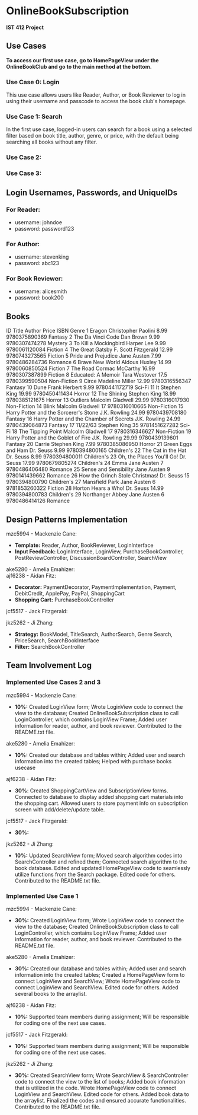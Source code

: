 # OnlineBookSubscription
**IST 412 Project**<br>

## Use Cases
**To access our first use case, go to HomePageView under the OnlineBookClub and go to the main method at the bottom.** <br><be>

### Use Case 0: Login 
This use case allows users like Reader, Author, or Book Reviewer to log in using their username and passcode to access the book club's homepage. <be>

### Use Case 1: Search 
In the first use case, logged-in users can search for a book using a selected filter based on book title, author, genre, or price, with the default being searching all books without any filter. <be>

### Use Case 2: 

### Use Case 3:



## Login Usernames, Passwords, and UniqueIDs
### For Reader: 
- username: johndoe
- password: password123

### For Author:
- username: stevenking
- password: abc123

### For Book Reviewer: 
- username: alicesmith
- password: book200
  

## Books
ID	Title	Author	Price	ISBN	Genre
1	Eragon	Christopher Paolini	8.99	9780375890369	Fantasy
2	The Da Vinci Code	Dan Brown	9.99	9780307474278	Mystery
3	To Kill a Mockingbird	Harper Lee	9.99	9780061120084	Fiction
4	The Great Gatsby	F. Scott Fitzgerald	12.99	9780743273565	Fiction
5	Pride and Prejudice	Jane Austen	7.99	9780486284736	Romance
6	Brave New World	Aldous Huxley	14.99	9780060850524	Fiction
7	The Road	Cormac McCarthy	16.99	9780307387899	Fiction
8	Educated: A Memoir	Tara Westover	17.5	9780399590504	Non-Fiction
9	Circe	Madeline Miller	12.99	9780316556347	Fantasy
10	Dune	Frank Herbert	9.99	9780441172719	Sci-Fi
11	It	Stephen King	19.99	9780450411434	Horror
12	The Shining	Stephen King	18.99	9780385121675	Horror
13	Outliers	Malcolm Gladwell	29.99	9780316017930	Non-Fiction
14	Blink	Malcolm Gladwell	17	9780316010665	Non-Fiction
15	Harry Potter and the Sorcerer's Stone	J.K. Rowling	24.99	9780439708180	Fantasy
16	Harry Potter and the Chamber of Secrets	J.K. Rowling	24.99	9780439064873	Fantasy
17	11/22/63	Stephen King	35	9781451627282	Sci-Fi
18	The Tipping Point	Malcolm Gladwell	17	9780316346627	Non-Fiction
19	Harry Potter and the Goblet of Fire	J.K. Rowling	29.99	9780439139601	Fantasy
20	Carrie	Stephen King	7.99	9780385086950	Horror
21	Green Eggs and Ham	Dr. Seuss	9.99	9780394800165	Children's
22	The Cat in the Hat	Dr. Seuss	8.99	9780394800011	Children's
23	Oh, the Places You'll Go!	Dr. Seuss	17.99	9780679805274	Children's
24	Emma	Jane Austen	7	9780486406480	Romance
25	Sense and Sensibility	Jane Austen	9	9780141439662	Romance
26	How the Grinch Stole Christmas!	Dr. Seuss	15	9780394800790	Children's
27	Mansfield Park	Jane Austen	6	9781853260322	Fiction
28	Horton Hears a Who!	Dr. Seuss	14.99	9780394800783	Children's
29	Northanger Abbey	Jane Austen	6	9780486414126	Romance

## Design Patterns Implementation
mzc5994 - Mackenzie Cane: <br> 

- **Template:** Reader, Author, BookReviewer, LoginInterface
- **Input Feedback:** LoginInterface, LoginView, PurchaseBookController, PostReviewController, DiscussionBoardController, SearchView

ake5280 - Amelia Emahizer: <br> 
ajf6238 - Aidan Fitz: <br> 

- **Decorator:** PaymentDecorator, PaymentImplementation, Payment, DebitCredit, ApplePay, PayPal, ShoppingCart
- **Shopping Cart:** PurchaseBookController 

jcf5517 - Jack Fitzgerald: <br> 

jkz5262 - Ji Zhang: <be> 

- **Strategy:** BookModel, TitleSearch, AuthorSearch, Genre Search, PriceSearch, SearchBookInterface
- **Filter:** SearchBookController



## Team Involvement Log

### Implemented Use Cases 2 and 3

mzc5994 - Mackenzie Cane: <br> 

- **10%:**  Created LoginView form; Wrote LoginView code to connect the view to the database; Created OnlineBookSubscription class to call LoginController, which contains LoginView Frame; Added user information for reader, author, and book reviewer. Contributed to the README.txt file.
  
ake5280 - Amelia Emahizer: <br> 

- **10%:** Created our database and tables within; Added user and search information into the created tables; Helped with purchase books usecase

ajf6238 - Aidan Fitz: <br> 

- **30%**: Created ShoppingCartView and SubscriptionView forms. Connected to database to display added shopping cart materials into the shopping cart. Allowed users to store payment info on subscription screen with add/delete/update table.
  
jcf5517 - Jack Fitzgerald: <br> 

- **30%:** 
  
jkz5262 - Ji Zhang: <br>

- **10%:** Updated SearchView form; Moved search algorithm codes into SearchController and refined them; Connected search algorithm to the book database. Edited and updated HomePageView code to seamlessly utilize functions from the Search package. Edited code for others. Contributed to the README.txt file.

### Implemented Use Case 1
mzc5994 - Mackenzie Cane: <br> 

- **30%:**  Created LoginView form; Wrote LoginView code to connect the view to the database; Created OnlineBookSubscription class to call LoginController, which contains LoginView Frame; Added user information for reader, author, and book reviewer. Contributed to the README.txt file.
  
ake5280 - Amelia Emahizer: <br> 

- **30%:** Created our database and tables within; Added user and search information into the created tables; Created a HomePageView form to connect LoginView and SearchView; Wrote HomePageView code to connect LoginView and SearchView. Edited code for others. Added several books to the arraylist.

ajf6238 - Aidan Fitz: <br> 

- **10%:** Supported team members during assignment; Will be responsible for coding one of the next use cases.
  
jcf5517 - Jack Fitzgerald: <br> 

- **10%:** Supported team members during assignment; Will be responsible for coding one of the next use cases.
  
jkz5262 - Ji Zhang: <br>

- **30%:** Created SearchView form; Wrote SearchView & SearchController code to connect the view to the list of books; Added book information that is utilized in the code. Wrote HomePageView code to connect LoginView and SearchView. Edited code for others. Added book data to the arraylist. Finalized the codes and ensured accurate functionalities. Contributed to the README.txt file.
